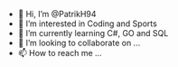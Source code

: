 - 👋 Hi, I’m @PatrikH94
- 👀 I’m interested in Coding and Sports
- 🌱 I’m currently learning C#, GO and SQL
- 💞️ I’m looking to collaborate on ...
- 📫 How to reach me ...

<!---
PatrikH94/PatrikH94 is a ✨ special ✨ repository because its `README.md` (this file) appears on your GitHub profile.
You can click the Preview link to take a look at your changes.
--->
